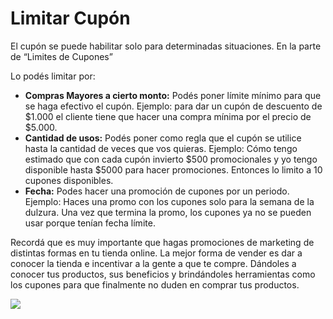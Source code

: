 # Limitar Cupón

El cupón se puede habilitar solo para determinadas situaciones. En la parte de “Limites de Cupones”

Lo podés limitar por: 

- **Compras Mayores a cierto monto:** Podés poner límite mínimo para que se haga efectivo el cupón. Ejemplo: para dar un cupón de descuento de $1.000 el cliente tiene que hacer una compra mínima por el precio de  $5.000.
- **Cantidad de usos:** Podés poner como regla que el cupón se utilice hasta la cantidad de veces que vos quieras. Ejemplo: Cómo tengo estimado que con cada cupón invierto $500 promocionales y yo tengo disponible hasta $5000 para hacer promociones. Entonces lo limito a 10 cupones disponibles.
- **Fecha:** Podes hacer una promoción de cupones por un periodo. Ejemplo: Haces una promo con los cupones solo para la semana de la dulzura. Una vez que termina la promo, los cupones ya no se pueden usar porque tenían fecha límite. 

Recordá que es muy importante que hagas promociones de marketing de distintas formas en tu tienda online. La mejor forma de vender es dar a conocer la tienda e incentivar a la gente a que te compre. Dándoles a conocer tus productos, sus beneficios y brindándoles herramientas como los cupones para que finalmente no duden en comprar tus productos.

![](/Fotos/Marketing/CuponesdeDescuento/Cuponesdedescuento3.jpg)